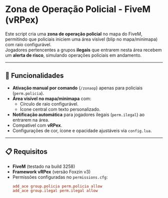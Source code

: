 # Zona de Operação Policial - FiveM (vRPex)

Este script cria uma **zona de operação policial** no mapa do FiveM, permitindo que policiais iniciem uma área visível (blip no mapa/minimapa) com raio configurável.  
Jogadores pertencentes a grupos **ilegais** que entrarem nesta área recebem um **alerta de risco**, simulando operações policiais em andamento.

---

## 🚀 Funcionalidades

- **Ativação manual por comando** (`/zonaop`) apenas para policiais (`perm.policia`).
- **Área visível no mapa/minimapa** com:
  - Círculo de raio configurável.
  - Ícone central com texto personalizado.
- **Notificação automática** para jogadores ilegais (`perm.ilegal`) ao entrarem na área.
- Compatível com **vRPex**.
- Configurações de cor, ícone e opacidade ajustáveis via `config.lua`.

---

## 📋 Requisitos

- **FiveM** (testado na build 3258)
- **Framework vRPex** (versão Foxzin v3)
- Permissões configuradas no `permissions.cfg`:
  ```ini
  add_ace group.policia perm.policia allow
  add_ace group.ilegal perm.ilegal allow
